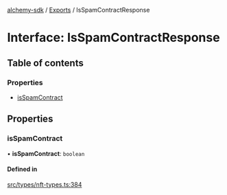 [alchemy-sdk](../README.md) / [Exports](../modules.md) / IsSpamContractResponse

# Interface: IsSpamContractResponse

## Table of contents

### Properties

- [isSpamContract](IsSpamContractResponse.md#isspamcontract)

## Properties

### isSpamContract

• **isSpamContract**: `boolean`

#### Defined in

[src/types/nft-types.ts:384](https://github.com/alchemyplatform/alchemy-sdk-js/blob/5cfa150/src/types/nft-types.ts#L384)
